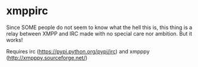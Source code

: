 # xmppirc

Since SOME people do not seem to know what the hell this is, this thing is a relay between XMPP and IRC made with no special care nor ambition. But it works!

Requires irc (https://pypi.python.org/pypi/irc) and xmpppy (http://xmpppy.sourceforge.net/)
